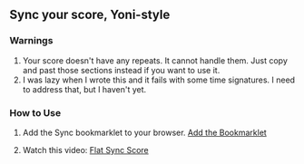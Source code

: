 ## Sync your score, Yoni-style

### Warnings

1. Your score doesn't have any repeats. It cannot handle them. Just copy and past those sections instead if you want to use it.
2. I was lazy when I wrote this and it fails with some time signatures. I need to address that, but I haven't yet. 

### How to Use

1. Add the Sync bookmarklet to your browser.
[Add the Bookmarklet](https://www.dropbox.com/s/lslo5ug7unhbomb/Add%20the%20Bookmarklet.gif?dl=0)

2. Watch this video: [Flat Sync Score](https://www.dropbox.com/s/v2z7bvjj6lxvw6s/Flat%20-%20Sync%20Score.mov?dl=0)
